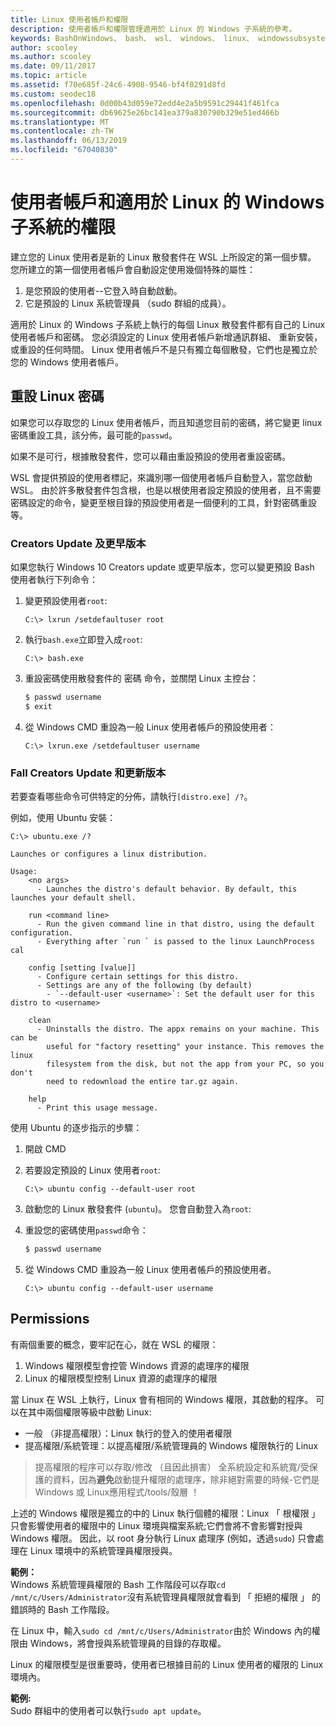 ```yaml
---
title: Linux 使用者帳戶和權限
description: 使用者帳戶和權限管理適用於 Linux 的 Windows 子系統的參考。
keywords: BashOnWindows、 bash、 wsl、 windows、 linux、 windowssubsystem、 ubuntu、 使用者帳戶的 windows 子系統
author: scooley
ms.author: scooley
ms.date: 09/11/2017
ms.topic: article
ms.assetid: f70e685f-24c6-4908-9546-bf4f0291d8fd
ms.custom: seodec18
ms.openlocfilehash: 0d00b43d059e72edd4e2a5b9591c29441f461fca
ms.sourcegitcommit: db69625e26bc141ea379a830790b329e51ed466b
ms.translationtype: MT
ms.contentlocale: zh-TW
ms.lasthandoff: 06/13/2019
ms.locfileid: "67040830"
---
```

# <a name="user-accounts-and-permissions-for-windows-subsystem-for-linux"></a>使用者帳戶和適用於 Linux 的 Windows 子系統的權限

建立您的 Linux 使用者是新的 Linux 散發套件在 WSL 上所設定的第一個步驟。  您所建立的第一個使用者帳戶會自動設定使用幾個特殊的屬性：

1. 是您預設的使用者--它登入時自動啟動。
1. 它是預設的 Linux 系統管理員 （sudo 群組的成員）。

適用於 Linux 的 Windows 子系統上執行的每個 Linux 散發套件都有自己的 Linux 使用者帳戶和密碼。  您必須設定的 Linux 使用者帳戶新增通訊群組、 重新安裝，或重設的任何時間。  Linux 使用者帳戶不是只有獨立每個散發，它們也是獨立於您的 Windows 使用者帳戶。

## <a name="resetting-your-linux-password"></a>重設 Linux 密碼

如果您可以存取您的 Linux 使用者帳戶，而且知道您目前的密碼，將它變更 linux 密碼重設工具，該分佈，最可能的`passwd`。

如果不是可行，根據散發套件，您可以藉由重設預設的使用者重設密碼。

WSL 會提供預設的使用者標記，來識別哪一個使用者帳戶自動登入，當您啟動 WSL。  由於許多散發套件包含根，也是以根使用者設定預設的使用者，且不需要密碼設定的命令，變更至根目錄的預設使用者是一個便利的工具，針對密碼重設等。

### <a name="for-creators-update-and-earlier"></a>Creators Update 及更早版本
如果您執行 Windows 10 Creators update 或更早版本，您可以變更預設 Bash 使用者執行下列命令：

1. 變更預設使用者`root`:

    ```console
    C:\> lxrun /setdefaultuser root
    ```

1. 執行`bash.exe`立即登入成`root`:

    ```console
    C:\> bash.exe
    ```

1. 重設密碼使用散發套件的 密碼 命令，並關閉 Linux 主控台：

    ```BASH
    $ passwd username
    $ exit
    ```

1. 從 Windows CMD 重設為一般 Linux 使用者帳戶的預設使用者：

    ```console
    C:\> lxrun.exe /setdefaultuser username
    ```

### <a name="for-fall-creators-update-and-later"></a>Fall Creators Update 和更新版本
若要查看哪些命令可供特定的分佈，請執行`[distro.exe] /?`。
    
例如，使用 Ubuntu 安裝：

```console
C:\> ubuntu.exe /?

Launches or configures a linux distribution.

Usage:
    <no args>
      - Launches the distro's default behavior. By default, this launches your default shell.

    run <command line>
      - Run the given command line in that distro, using the default configuration.
      - Everything after `run ` is passed to the linux LaunchProcess cal

    config [setting [value]]
      - Configure certain settings for this distro.
      - Settings are any of the following (by default)
        - `--default-user <username>`: Set the default user for this distro to <username>

    clean
      - Uninstalls the distro. The appx remains on your machine. This can be
        useful for "factory resetting" your instance. This removes the linux
        filesystem from the disk, but not the app from your PC, so you don't
        need to redownload the entire tar.gz again.

    help
      - Print this usage message.
```

使用 Ubuntu 的逐步指示的步驟：

1. 開啟 CMD
1. 若要設定預設的 Linux 使用者`root`:

    ```console
    C:\> ubuntu config --default-user root
    ```    

1. 啟動您的 Linux 散發套件 (`ubuntu`)。  您會自動登入為`root`:

1. 重設您的密碼使用`passwd`命令：

    ```BASH
    $ passwd username
    ```

1. 從 Windows CMD 重設為一般 Linux 使用者帳戶的預設使用者。

    ```console
    C:\> ubuntu config --default-user username
    ```

## <a name="permissions"></a>Permissions

有兩個重要的概念，要牢記在心，就在 WSL 的權限：

1. Windows 權限模型會控管 Windows 資源的處理序的權限
2. Linux 的權限模型控制 Linux 資源的處理序的權限

當 Linux 在 WSL 上執行，Linux 會有相同的 Windows 權限，其啟動的程序。 可以在其中兩個權限等級中啟動 Linux:

* 一般 （非提高權限）：Linux 執行的登入的使用者權限
* 提高權限/系統管理：以提高權限/系統管理員的 Windows 權限執行的 Linux

> 提高權限的程序可以存取/修改 （且因此損害） 全系統設定和系統寬/受保護的資料，因為**避免**啟動提升權限的處理序，除非絕對需要的時候-它們是 Windows 或 Linux應用程式/tools/殼層 ！

上述的 Windows 權限是獨立的中的 Linux 執行個體的權限：Linux 「 根權限 」 只會影響使用者的權限中的 Linux 環境與檔案系統;它們會將不會影響對授與 Windows 權限。 因此，以 root 身分執行 Linux 處理序 (例如，透過`sudo`) 只會處理在 Linux 環境中的系統管理員權限授與。

**範例：**     
Windows 系統管理員權限的 Bash 工作階段可以存取`cd /mnt/c/Users/Administrator`沒有系統管理員權限就會看到 「 拒絕的權限 」 的錯誤時的 Bash 工作階段。

在 Linux 中，輸入`sudo cd /mnt/c/Users/Administrator`由於 Windows 內的權限由 Windows，將會授與系統管理員的目錄的存取權。

Linux 的權限模型是很重要時，使用者已根據目前的 Linux 使用者的權限的 Linux 環境內。

**範例:**  
Sudo 群組中的使用者可以執行`sudo apt update`。
